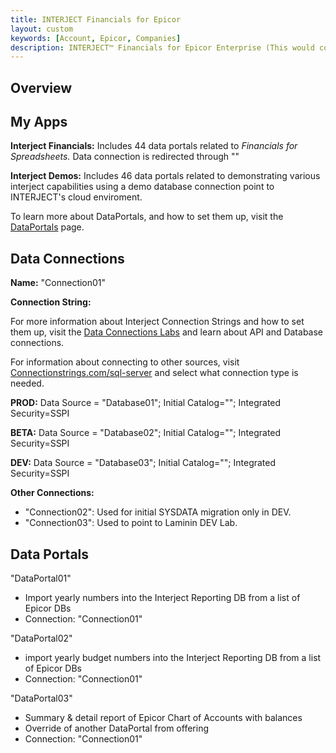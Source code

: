 ```yaml
---
title: INTERJECT Financials for Epicor
layout: custom
keywords: [Account, Epicor, Companies]
description: INTERJECT™ Financials for Epicor Enterprise (This would cover topics that are specific to integration with Epicor Enterprise, and would potentially be different for each ERP) 
---
```


## Overview

## My Apps

**Interject Financials:** Includes 44 data portals related to *Financials for Spreadsheets.* Data connection is redirected through ""

**Interject Demos:**  Includes 46 data portals related to demonstrating various interject capabilities using a demo database connection point to INTERJECT's cloud enviroment.

To learn more about DataPortals, and how to set them up, visit the [DataPortals](/wPortal/Data-Portals.html) page.

## Data Connections

**Name:** "Connection01"

**Connection String:**

For more information about Interject Connection Strings and how to set them up, visit the [Data Connections Labs](/wPortal/Data-Connections.html) and learn about API and Database connections.

For information about connecting to other sources, visit [Connectionstrings.com/sql-server](https://www.connectionstrings.com/sql-server/) and select what connection type is needed.

**PROD:** Data Source = "Database01"; Initial Catalog=""; Integrated Security=SSPI

**BETA:** Data Source = "Database02"; Initial Catalog=""; Integrated Security=SSPI 

**DEV:** Data Source = "Database03"; Initial Catalog=""; Integrated Security=SSPI

**Other Connections:** 
- "Connection02": Used for initial SYSDATA migration only in DEV.
- "Connection03": Used to point to Laminin DEV Lab.

## Data Portals

"DataPortal01"
- Import yearly numbers into the Interject Reporting DB from a list of Epicor DBs
- Connection: "Connection01"

"DataPortal02"
- import yearly budget numbers into the Interject Reporting DB from a list of Epicor DBs
- Connection: "Connection01"

"DataPortal03"
- Summary & detail report of Epicor Chart of Accounts with balances
- Override of another DataPortal from offering
- Connection: "Connection01"